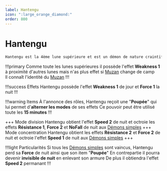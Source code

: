 ```yaml
---
label: Hantengu
icon: ":large_orange_diamond:"
order: 800
---
```


# Hantengu

```txt
Hantengu est la 4ème lune supérieure et est un démon de nature craintif
```

!!!primary
Comme toute les lunes supérieures il possède l'effet **Weakness 1** à proximité d'autres lunes mais n'as plus effet si [Muzan](./muzan) change de camp <br>
Il connaît l'identité du [Muzan](./muzan)
!!!

!!!success Effets
Hantengu possède l'effet **Weakness 1** de jour et **Force 1** la nuit
!!!

!!!warning Items
À l'annonce des rôles, Hantengu reçoit une "**Poupée**" qui lui permet d'**alterner les modes** de ses effets
Ce pouvoir peut être utilisé toute les **15 minutes**
!!!

+++ Mode division
Hantengu obtient l'effet **Speed 2** de nuit et octroie les effets **Résistance 1**, **Force 2** et **NoFall** de nuit aux [Démons simples](./demon_simple)
+++ Mode concentration
Hantengu obtient les effets **Résistance 2** et **Force 2** de nuit et octroie l'effet **Speed 1** de nuit aux [Démons simples](./demon_simple)
+++

!!!light Particularités
Si tous les [Démons simples](./demon_simple) sont vaincus, Hantengu perd sa **Force** de nuit ainsi que son item "**Poupée**"
En contrepartie il pourra devenir **invisible de nuit** en enlevant son armure 
De plus il obtiendra l'effet **Speed 2** permanant
!!!






